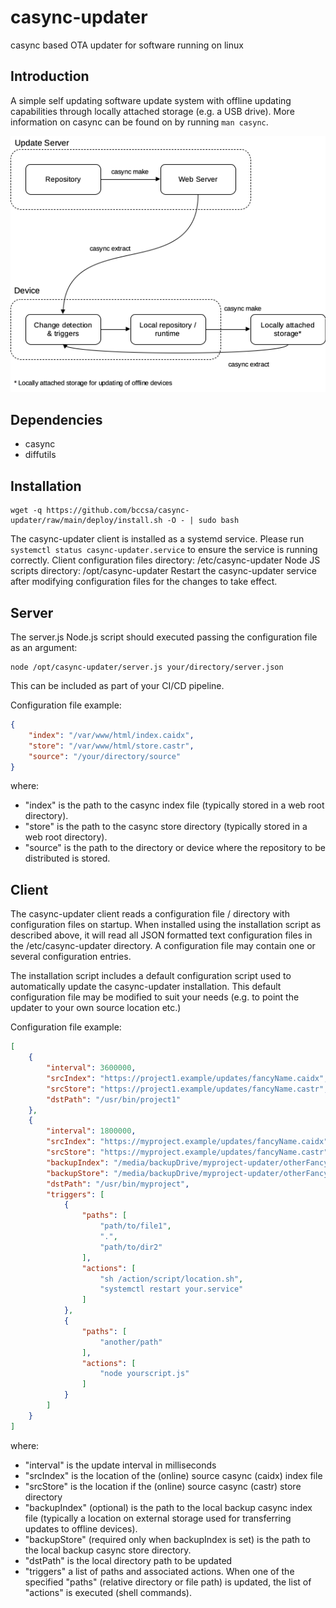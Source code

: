 # casync-updater
casync based OTA updater for software running on linux

## Introduction
A simple self updating software update system with offline updating capabilities through locally attached storage (e.g. a USB drive). More information on casync can be found on by running ```man casync```.

![Overview](doc/img/overview.png)

## Dependencies
* casync
* diffutils

## Installation
```shell
wget -q https://github.com/bccsa/casync-updater/raw/main/deploy/install.sh -O - | sudo bash
```

The casync-updater client is installed as a systemd service.
Please run ```systemctl status casync-updater.service``` to ensure the service is running correctly.
Client configuration files directory: /etc/casync-updater
Node JS scripts directory: /opt/casync-updater
Restart the casync-updater service after modifying configuration files for the changes to take effect.

## Server
The server.js Node.js script should executed passing the configuration file as an argument:
```console
node /opt/casync-updater/server.js your/directory/server.json
```
This can be included as part of your CI/CD pipeline.

Configuration file example:
```json
{
    "index": "/var/www/html/index.caidx",
    "store": "/var/www/html/store.castr",
    "source": "/your/directory/source"
}
```
where:
* "index" is the path to the casync index file (typically stored in a web root directory).
* "store" is the path to the casync store directory (typically stored in a web root directory).
* "source" is the path to the directory or device where the repository to be distributed is stored.

## Client
The casync-updater client reads a configuration file / directory with configuration files on startup. When installed using the installation script as described above, it will read all JSON formatted text configuration files in the /etc/casync-updater directory.
A configuration file may contain one or several configuration entries.

The installation script includes a default configuration script used to automatically update the casync-updater installation. This default configuration file may be modified to suit your needs (e.g. to point the updater to your own source location etc.)

Configuration file example:
```json
[
    {
        "interval": 3600000,
        "srcIndex": "https://project1.example/updates/fancyName.caidx",
        "srcStore": "https://project1.example/updates/fancyName.castr",
        "dstPath": "/usr/bin/project1"
    },
    {
        "interval": 1800000,
        "srcIndex": "https://myproject.example/updates/fancyName.caidx",
        "srcStore": "https://myproject.example/updates/fancyName.castr",
        "backupIndex": "/media/backupDrive/myproject-updater/otherFancyName.caidx",
        "backupStore": "/media/backupDrive/myproject-updater/otherFancyName.castr",
        "dstPath": "/usr/bin/myproject",
        "triggers": [
            {
                "paths": [
                    "path/to/file1",
                    ".",
                    "path/to/dir2"
                ],
                "actions": [
                    "sh /action/script/location.sh",
                    "systemctl restart your.service"
                ]
            },
            {
                "paths": [
                    "another/path"
                ],
                "actions": [
                    "node yourscript.js"
                ]
            }
        ]
    }
]
```
where:
* "interval" is the update interval in milliseconds
* "srcIndex" is the location of the (online) source casync (caidx) index file
* "srcStore" is the location if the (online) source casync (castr) store directory
* "backupIndex" (optional) is the path to the local backup casync index file (typically a location on external storage used for transferring updates to offline devices).
* "backupStore" (required only when backupIndex is set) is the path to the local backup casync store directory.
* "dstPath" is the local directory path to be updated
* "triggers" a list of paths and associated actions. When one of the specified "paths" (relative directory or file path) is updated, the list of "actions" is executed (shell commands).